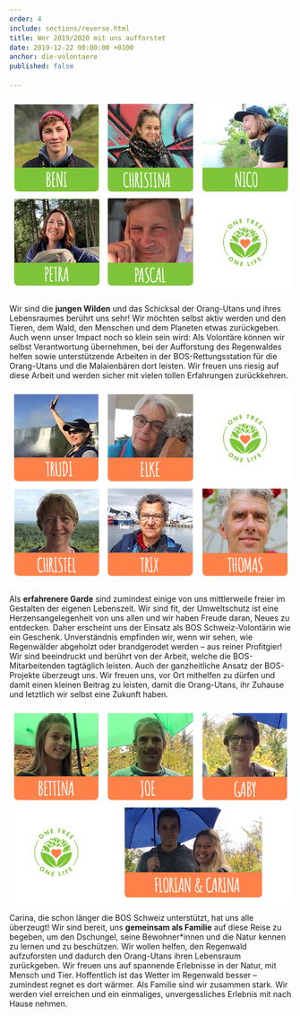 ```yaml
---
order: 4
include: sections/reverse.html
title: Wer 2019/2020 mit uns aufforstet
date: 2019-12-22 00:00:00 +0100
anchor: die-volontaere
published: false

---
```

![](/uploads/2019/12/22/otol-junge-wilde.png)

Wir sind die **jungen Wilden** und das Schicksal der Orang-Utans und ihres Lebensraumes berührt uns sehr! Wir möchten selbst aktiv werden und den Tieren, dem Wald, den Menschen und dem Planeten etwas zurückgeben. Auch wenn unser Impact noch so klein sein wird: Als Volontäre können wir selbst Verantwortung übernehmen, bei der Aufforstung des Regenwaldes helfen sowie unterstützende Arbeiten in der BOS-Rettungsstation für die Orang-Utans und die Malaienbären dort leisten. Wir freuen uns riesig auf diese Arbeit und werden sicher mit vielen tollen Erfahrungen zurückkehren.

![](/uploads/2019/12/22/otol-reife-garde.png)

Als **erfahrenere Garde** sind zumindest einige von uns mittlerweile freier im Gestalten der eigenen Lebenszeit. Wir sind fit, der Umweltschutz ist eine Herzensangelegenheit von uns allen und wir haben Freude daran, Neues zu entdecken. Daher erscheint uns der Einsatz als BOS Schweiz-Volontärin wie ein Geschenk. Unverständnis empfinden wir, wenn wir sehen, wie Regenwälder abgeholzt oder brandgerodet werden – aus reiner Profitgier! Wir sind beeindruckt und berührt von der Arbeit, welche die BOS-Mitarbeitenden tagtäglich leisten. Auch der ganzheitliche Ansatz der BOS-Projekte überzeugt uns. Wir freuen uns, vor Ort mithelfen zu dürfen und damit einen kleinen Beitrag zu leisten, damit die Orang-Utans, ihr Zuhause und letztlich wir selbst eine Zukunft haben. 

![](/uploads/2019/12/22/otol-family.png)

Carina, die schon länger die BOS Schweiz unterstützt, hat uns alle überzeugt! Wir sind bereit, uns **gemeinsam als Familie** auf diese Reise zu begeben, um den Dschungel, seine Bewohner*innen und die Natur kennen zu lernen und zu beschützen. Wir wollen helfen, den Regenwald aufzuforsten und dadurch den Orang-Utans ihren Lebensraum zurückgeben. Wir freuen uns auf spannende Erlebnisse in der Natur, mit Mensch und Tier. Hoffentlich ist das Wetter im Regenwald besser – zumindest regnet es dort wärmer. Als Familie sind wir zusammen stark. Wir werden viel erreichen und ein einmaliges, unvergessliches Erlebnis mit nach Hause nehmen. 